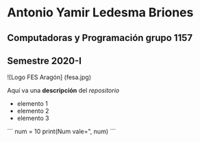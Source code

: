 # Antonio Yamir Ledesma Briones
## Computadoras y Programación grupo 1157
## Semestre 2020-I
![Logo FES Aragón] (fesa.jpg)

Aquí va una **descripción** del *repositorio*
- elemento 1
- elemento 2
- elemento 3

´´´
num = 10
print(Num vale=", num)
´´´
